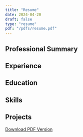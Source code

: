 ```yaml
---
title: "Resume"
date: 2024-04-20
draft: false
type: "resume"
pdf: "/pdfs/resume.pdf"
---
```


## Professional Summary

## Experience

## Education

## Skills

## Projects

[Download PDF Version](/pdfs/resume.pdf) 